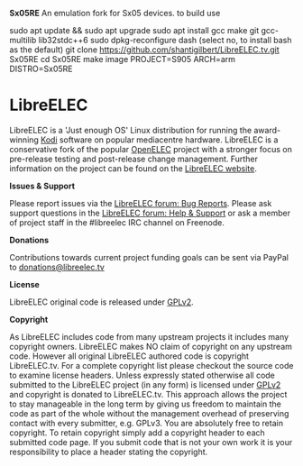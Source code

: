 **Sx05RE**
An emulation fork for Sx05 devices.
to build use

sudo apt update && sudo apt upgrade
sudo apt install gcc make git gcc-multilib lib32stdc++6
sudo dpkg-reconfigure dash (select no, to install bash as the default)
git clone https://github.com/shantigilbert/LibreELEC.tv.git Sx05RE
cd Sx05RE
make image PROJECT=S905 ARCH=arm DISTRO=Sx05RE

# LibreELEC

LibreELEC is a 'Just enough OS' Linux distribution for running the award-winning [Kodi](http://kodi.tv) software on popular mediacentre hardware. LibreELEC is a conservative fork of the popular [OpenELEC](http://openelec.tv) project with a stronger focus on pre-release testing and post-release change management. Further information on the project can be found on the [LibreELEC website](https://libreelec.tv).

**Issues & Support**

Please report issues via the [LibreELEC forum: Bug Reports](http://forum.libreelec.tv/forum-35.html). Please ask support questions in the [LibreELEC forum: Help & Support](http://forum.libreelec.tv/forum-3.html) or ask a member of project staff in the #libreelec IRC channel on Freenode.

**Donations**

Contributions towards current project funding goals can be sent via PayPal to donations@libreelec.tv

**License**

LibreELEC original code is released under [GPLv2](http://www.gnu.org/licenses/gpl-2.0.html).

**Copyright**

As LibreELEC includes code from many upstream projects it includes many copyright owners. LibreELEC makes NO claim of copyright on any upstream code. However all original LibreELEC authored code is copyright LibreELEC.tv. For a complete copyright list please checkout the source code to examine license headers. Unless expressly stated otherwise all code submitted to the LibreELEC project (in any form) is licensed under [GPLv2](http://www.gnu.org/licenses/gpl-2.0.html) and copyright is donated to LibreELEC.tv. This approach allows the project to stay manageable in the long term by giving us freedom to maintain the code as part of the whole without the management overhead of preserving contact with every submitter, e.g. GPLv3. You are absolutely free to retain copyright. To retain copyright simply add a copyright header to each submitted code page. If you submit code that is not your own work it is your responsibility to place a header stating the copyright.
